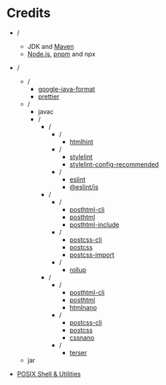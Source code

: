 # Credits

- /
    - JDK and [Maven](https://github.com/apache/maven)
    - [Node.js](https://github.com/nodejs/node), [pnpm](https://github.com/pnpm/pnpm) and npx

- /
    - /
        - [google-java-format](https://github.com/google/google-java-format)
        - [prettier](https://github.com/prettier/prettier)
    - /
        - javac
        - /
            - /
                - /
                    - [htmlhint](https://github.com/HTMLHint/HTMLHint)
                - /
                    - [stylelint](https://github.com/stylelint/stylelint)
                    - [stylelint-config-recommended](https://github.com/stylelint/stylelint-config-recommended)
                - /
                    - [eslint](https://github.com/eslint/eslint)
                    - [@eslint/js](https://github.com/eslint/eslint/tree/main/packages/js)
            - /
                - /
                    - [posthtml-cli](https://github.com/posthtml/posthtml-cli)
                    - [posthtml](https://github.com/posthtml/posthtml)
                    - [posthtml-include](https://github.com/posthtml/posthtml-include)
                - /
                    - [postcss-cli](https://github.com/postcss/postcss-cli)
                    - [postcss](https://github.com/postcss/postcss)
                    - [postcss-import](https://github.com/postcss/postcss-import)
                - /
                    - [rollup](https://github.com/rollup/rollup)
            - /
                - /
                    - [posthtml-cli](https://github.com/posthtml/posthtml-cli)
                    - [posthtml](https://github.com/posthtml/posthtml)
                    - [htmlnano](https://github.com/posthtml/htmlnano)
                - /
                    - [postcss-cli](https://github.com/postcss/postcss-cli)
                    - [postcss](https://github.com/postcss/postcss)
                    - [cssnano](https://github.com/cssnano/cssnano)
                - /
                    - [terser](https://github.com/terser/terser)
    - jar

- [POSIX Shell & Utilities](https://pubs.opengroup.org/onlinepubs/9799919799)
